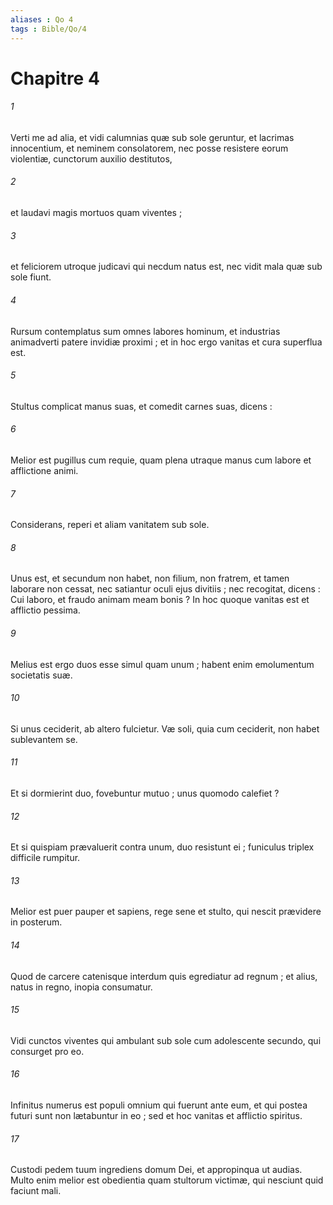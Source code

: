 ```yaml
---
aliases : Qo 4
tags : Bible/Qo/4
---
```


# Chapitre 4

###### 1
Verti me ad alia, et vidi calumnias quæ sub sole geruntur, et lacrimas innocentium, et neminem consolatorem, nec posse resistere eorum violentiæ, cunctorum auxilio destitutos,
###### 2
et laudavi magis mortuos quam viventes ;
###### 3
et feliciorem utroque judicavi qui necdum natus est, nec vidit mala quæ sub sole fiunt.
###### 4
Rursum contemplatus sum omnes labores hominum, et industrias animadverti patere invidiæ proximi ; et in hoc ergo vanitas et cura superflua est.
###### 5
Stultus complicat manus suas, et comedit carnes suas, dicens :
###### 6
Melior est pugillus cum requie, quam plena utraque manus cum labore et afflictione animi.
###### 7
Considerans, reperi et aliam vanitatem sub sole.
###### 8
Unus est, et secundum non habet, non filium, non fratrem, et tamen laborare non cessat, nec satiantur oculi ejus divitiis ; nec recogitat, dicens : Cui laboro, et fraudo animam meam bonis ? In hoc quoque vanitas est et afflictio pessima.
###### 9
Melius est ergo duos esse simul quam unum ; habent enim emolumentum societatis suæ.
###### 10
Si unus ceciderit, ab altero fulcietur. Væ soli, quia cum ceciderit, non habet sublevantem se.
###### 11
Et si dormierint duo, fovebuntur mutuo ; unus quomodo calefiet ?
###### 12
Et si quispiam prævaluerit contra unum, duo resistunt ei ; funiculus triplex difficile rumpitur.
###### 13
Melior est puer pauper et sapiens, rege sene et stulto, qui nescit prævidere in posterum.
###### 14
Quod de carcere catenisque interdum quis egrediatur ad regnum ; et alius, natus in regno, inopia consumatur.
###### 15
Vidi cunctos viventes qui ambulant sub sole cum adolescente secundo, qui consurget pro eo.
###### 16
Infinitus numerus est populi omnium qui fuerunt ante eum, et qui postea futuri sunt non lætabuntur in eo ; sed et hoc vanitas et afflictio spiritus.
###### 17
Custodi pedem tuum ingrediens domum Dei, et appropinqua ut audias. Multo enim melior est obedientia quam stultorum victimæ, qui nesciunt quid faciunt mali.
